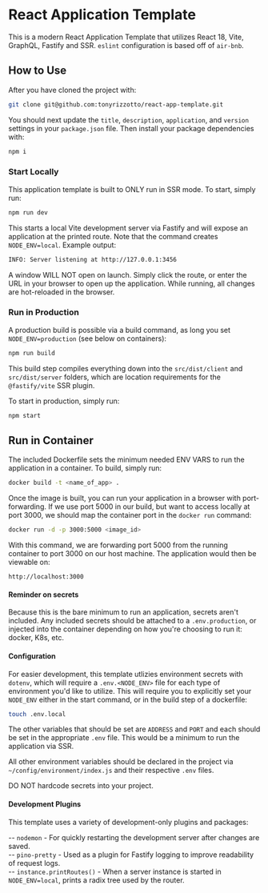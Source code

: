 # React Application Template

This is a modern React Application Template that utilizes React 18, Vite, GraphQL, Fastify and SSR. `eslint` configuration is based off of `air-bnb`.

## How to Use

After you have cloned the project with:

```bash
git clone git@github.com:tonyrizzotto/react-app-template.git
```

You should next update the `title`, `description`, `application`, and `version` settings in your `package.json` file. Then install your package dependencies with:

```bash
npm i
```

### Start Locally

This application template is built to ONLY run in SSR mode. To start, simply run:

```bash
npm run dev
```

This starts a local Vite development server via Fastify and will expose an application at the printed route. Note that the command creates `NODE_ENV=local`. Example output:

```bash
INFO: Server listening at http://127.0.0.1:3456
```

A window WILL NOT open on launch. Simply click the route, or enter the URL in your browser to open up the application. While running, all changes are hot-reloaded in the browser.
### Run in Production

A production build is possible via a build command, as long you set `NODE_ENV=production` (see below on containers):

```bash
npm run build
```

This build step compiles everything down into the `src/dist/client` and `src/dist/server` folders, which are location requirements for the `@fastify/vite` SSR plugin. 

To start in production, simply run:

```bash
npm start
```

## Run in Container

The included Dockerfile sets the minimum needed ENV VARS to run the application in a container. To build, simply run:

```bash
docker build -t <name_of_app> .
```

Once the image is built, you can run your application in a browser with port-forwarding. If we use port 5000 in our build, but want to access locally at port 3000, we should map the container port in the `docker run` command:

```bash
docker run -d -p 3000:5000 <image_id>
```

With this command, we are forwarding port 5000 from the running container to port 3000 on our host machine. The application would then be viewable on: 

```
http://localhost:3000
```

#### Reminder on secrets
Because this is the bare minimum to run an application, secrets aren't included. Any included secrets should be attached to a `.env.production`, or injected into the container depending on how you're choosing to run it: docker, K8s, etc.

#### Configuration

For easier development, this template utlizies environment secrets with `dotenv`, which will require a `.env.<NODE_ENV>` file for each type of environment you'd like to utilize. This will require you to explicitly set your `NODE_ENV` either in the start command, or in the build step of a dockerfile:

```bash
touch .env.local
```

The other variables that should be set are `ADDRESS` and `PORT` and each should be set in the appropriate `.env` file. This would be a minimum to run the application via SSR.

All other environment variables should be declared in the project via `~/config/environment/index.js` and their respective `.env` files.

DO NOT hardcode secrets into your project.

#### Development Plugins

This template uses a variety of development-only plugins and packages:

-- `nodemon` - For quickly restarting the development server after changes are saved.<br>
-- `pino-pretty` - Used as a plugin for Fastify logging to improve readability of request logs.<br>
-- `instance.printRoutes()` - When a server instance is started in `NODE_ENV=local`, prints a radix tree used by the router.<br>
